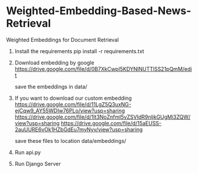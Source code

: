 # Weighted-Embedding-Based-News-Retrieval
Weighted Embeddings for Document Retrieval

1.  Install the requirements 
    pip install -r requirements.txt
2.  Download embedding by google
    https://drive.google.com/file/d/0B7XkCwpI5KDYNlNUTTlSS21pQmM/edit
    
    save the embeddings in data/
    
3.  If you want to download our custom embedding
    https://drive.google.com/file/d/11LgZ5Q3uxNG-ejCqw9_AY55WDIw76PLo/view?usp=sharing
    https://drive.google.com/file/d/1lt3NoZnfmI5vZSVIdR9nljkGUgMi3ZQW/view?usp=sharing
    https://drive.google.com/file/d/15aEUSS-2auUURE6vOk1HZbGdEu7myNyv/view?usp=sharing
    
    save these files to location data/embeddings/

4.  Run api.py

5.  Run Django Server

